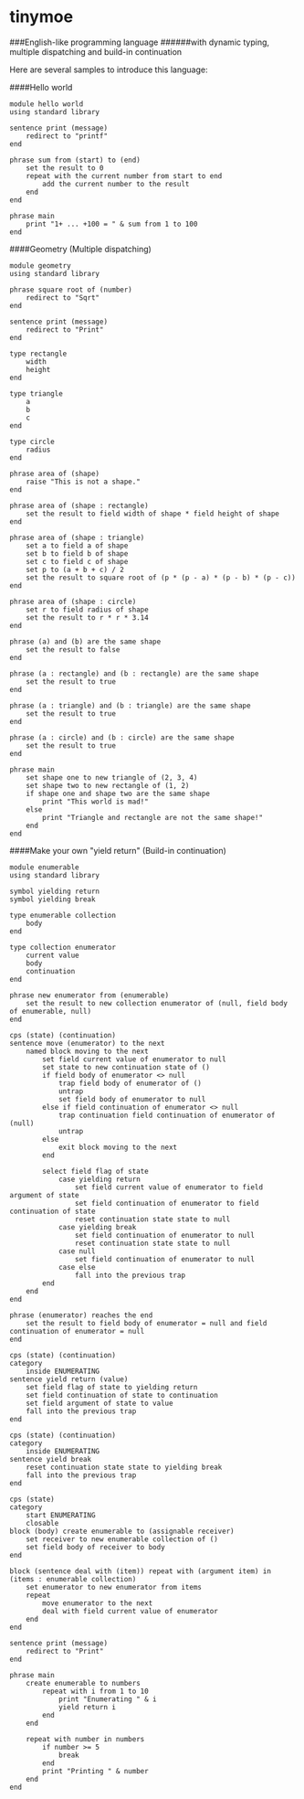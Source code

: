 tinymoe
=======

###English-like programming language
######with dynamic typing, multiple dispatching and build-in continuation

Here are several samples to introduce this language:

####Hello world

	module hello world
	using standard library

	sentence print (message)
		redirect to "printf"
	end
	
	phrase sum from (start) to (end)
		set the result to 0
		repeat with the current number from start to end
			add the current number to the result
		end
	end
	
	phrase main
		print "1+ ... +100 = " & sum from 1 to 100
	end

####Geometry (Multiple dispatching)

	module geometry
	using standard library

	phrase square root of (number)
		redirect to "Sqrt"
	end

	sentence print (message)
		redirect to "Print"
	end

	type rectangle
		width
		height
	end

	type triangle
		a
		b
		c
	end

	type circle
		radius
	end

	phrase area of (shape)
		raise "This is not a shape."
	end

	phrase area of (shape : rectangle)
		set the result to field width of shape * field height of shape
	end

	phrase area of (shape : triangle)
		set a to field a of shape
		set b to field b of shape
		set c to field c of shape
		set p to (a + b + c) / 2
		set the result to square root of (p * (p - a) * (p - b) * (p - c))
	end

	phrase area of (shape : circle)
		set r to field radius of shape
		set the result to r * r * 3.14
	end

	phrase (a) and (b) are the same shape
		set the result to false
	end

	phrase (a : rectangle) and (b : rectangle) are the same shape
		set the result to true
	end

	phrase (a : triangle) and (b : triangle) are the same shape
		set the result to true
	end

	phrase (a : circle) and (b : circle) are the same shape
		set the result to true
	end

	phrase main
		set shape one to new triangle of (2, 3, 4)
		set shape two to new rectangle of (1, 2)
		if shape one and shape two are the same shape
			print "This world is mad!"
		else
			print "Triangle and rectangle are not the same shape!"
		end
	end

####Make your own "yield return" (Build-in continuation)

	module enumerable
	using standard library

	symbol yielding return
	symbol yielding break
 
	type enumerable collection
		body
	end
 
	type collection enumerator
		current value
		body
		continuation
	end
 
	phrase new enumerator from (enumerable)
		set the result to new collection enumerator of (null, field body of enumerable, null)
	end

	cps (state) (continuation)
	sentence move (enumerator) to the next
		named block moving to the next
			set field current value of enumerator to null
			set state to new continuation state of ()
			if field body of enumerator <> null
				trap field body of enumerator of ()
				untrap
				set field body of enumerator to null
			else if field continuation of enumerator <> null
				trap continuation field continuation of enumerator of (null)
				untrap
			else
				exit block moving to the next
			end

			select field flag of state
				case yielding return
					set field current value of enumerator to field argument of state
					set field continuation of enumerator to field continuation of state
					reset continuation state state to null
				case yielding break
					set field continuation of enumerator to null
					reset continuation state state to null
				case null
					set field continuation of enumerator to null
				case else
					fall into the previous trap
			end
		end
	end
 
	phrase (enumerator) reaches the end
		set the result to field body of enumerator = null and field continuation of enumerator = null
	end
 
	cps (state) (continuation)
	category
		inside ENUMERATING
	sentence yield return (value)
		set field flag of state to yielding return
		set field continuation of state to continuation
		set field argument of state to value
		fall into the previous trap
	end
 
	cps (state) (continuation)
	category
		inside ENUMERATING
	sentence yield break
		reset continuation state state to yielding break
		fall into the previous trap
	end
 
	cps (state)
	category
		start ENUMERATING
		closable
	block (body) create enumerable to (assignable receiver)
		set receiver to new enumerable collection of ()
		set field body of receiver to body
	end

	block (sentence deal with (item)) repeat with (argument item) in (items : enumerable collection)
		set enumerator to new enumerator from items
		repeat
			move enumerator to the next
			deal with field current value of enumerator
		end
	end

	sentence print (message)
		redirect to "Print"
	end
 
	phrase main
		create enumerable to numbers
			repeat with i from 1 to 10
				print "Enumerating " & i
				yield return i
			end
		end
    
		repeat with number in numbers
			if number >= 5
				break
			end
			print "Printing " & number
		end
	end